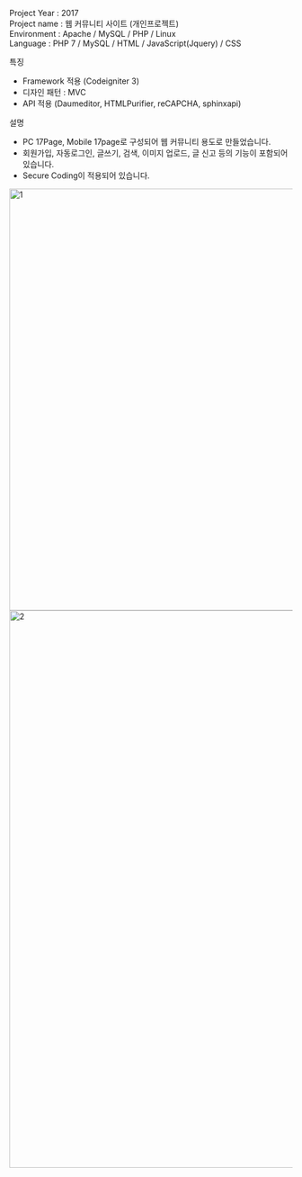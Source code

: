 Project Year : 2017 <br/>
Project name : 웹 커뮤니티 사이트 (개인프로젝트) <br/>
Environment : Apache / MySQL / PHP / Linux <br/>
Language : PHP 7 / MySQL / HTML / JavaScript(Jquery) / CSS <br/>

특징
- Framework 적용 (Codeigniter 3)
- 디자인 패턴 : MVC
- API 적용 (Daumeditor, HTMLPurifier, reCAPCHA, sphinxapi)

설명
- PC 17Page, Mobile 17page로 구성되어 웹 커뮤니티 용도로 만들었습니다.
- 회원가입, 자동로그인, 글쓰기, 검색, 이미지 업로드, 글 신고 등의 기능이 포함되어 있습니다.
- Secure Coding이 적용되어 있습니다.


<img width="750" alt="1" src="https://user-images.githubusercontent.com/87587166/145676539-6515be38-36db-44af-b4f0-74c4668f77b2.png">

<img width="991" alt="2" src="https://user-images.githubusercontent.com/87587166/145676597-3b77149f-0671-46a6-b356-9cdafa978963.png">
